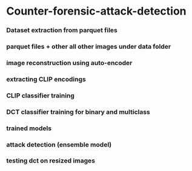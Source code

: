 # Counter-forensic-attack-detection
### Dataset extraction from parquet files
### parquet files + other all other images under data folder
### image reconstruction using auto-encoder
### extracting CLIP encodings
### CLIP classifier training
### DCT classifier training for binary and multiclass
### trained models
### attack detection (ensemble model)
### testing dct on resized images
